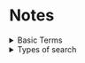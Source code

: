 # Notes

<details>
<summary>Basic Terms</summary>

1. Agent - An entity which is able to percieve and act on its environment
2. State - Any configuration of state and the agent.
3. Actions - A valid change in state that can be made by the agent. (Typically denoted as a function of state)
4. Transition model - Defines the way the state changes after action is performed. (Denoted as a results function of state and action)
5. State space - Set of possible states after applying any valid sequence of actions.
6. Goal test - a method to check if goal state is achieved.
7. Path cost - Cost associated with the path taken to reach goal state. Usually used to optimize the path.
</details>

<details>
  <summary>Types of search</summary>

1. Uninformed search - Algorithms which do not use any problem-specific information.
2. Informed search - Use problem-specific knowledge to find solutions faster.
   1. Greedy Best-first search

</details>
